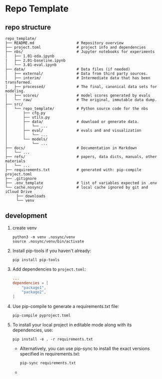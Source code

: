 # Repo Template

## repo structure

```
repo_template/
├── README.md                   # Repository overview
├── project.toml                # project info and dependencies
├── nbs/                        # Jupyter notebooks for experiments
│   ├── 1.01-eda.ipynb
|   ├── 2.01-baseline.ipynb
│   └── 3.01-eval.ipynb
├── data/                       # Data files (if needed)
│   ├── external/               # Data from third party sources.
│   ├── interim/                # Intermediate data that has been transformed.
│   ├── processed/              # The final, canonical data sets for modeling.
│   ├── scores/                 # model scores generated by evals
│   └── raw/                    # The original, immutable data dump.
├── src/
│   └── repo_template/          # Python source code for the nbs
│       ├── cfg.py
│       ├── utils.py
│       ├── data/               # download or generate data.
│       │   └── ...
│       ├── eval/               # evals and and visualization
│       │   └── ...
│       └── models/
│           └── ...
├── docs/                       # Documentation in Markdown
│   └── ...
├── refs/                       # papers, data dicts, manuals, other materials
│   └── ...
├── requirements.txt            # generated with: pip-compile project.toml 
├── .gitignore
├── .env_template               # list of variables expected in .env
└── cache.nosync/               # local cache ignored by git and iCloud Drive
     ├── downloads
     └── venv
```

## development

1. create venv
    ```
    python3 -m venv .nosync/venv
    source .nosync/venv/bin/activate
    ```
2. Install pip-tools if you haven't already:
    ```
    pip install pip-tools
    ```
3. Add dependencies to `project.toml`:
    ```toml
    ...
    dependencies = [
        "package1",
        "package2",
    ]
    ```
4. Use pip-compile to generate a requirements.txt file:
    ```
    pip-compile pyproject.toml
    ```
5. To install your local project in editable mode along with its dependencies, use:
    ```
    pip install -e . -r requirements.txt
    ```

    - Alternatively, you can use pip-sync to install the exact versions specified in requirements.txt:
        ```
        pip-sync requirements.txt
        ```
    - 
